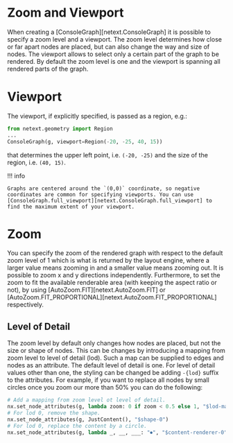 # Zoom and Viewport

When creating a [ConsoleGraph][netext.ConsoleGraph] it is possible to specify a zoom level and a viewport. The zoom level determines how close or far apart nodes are placed, but can also change the way and size of nodes. The viewport allows to select only a certain part of the graph to be rendered. By default the zoom level is one and the viewport is spanning all rendered parts of the graph.

# Viewport

The viewport, if explicitly specified, is passed as a region, e.g.:

```python
from netext.geometry import Region
...
ConsoleGraph(g, viewport=Region(-20, -25, 40, 15))
```

that determines the upper left point, i.e. `(-20, -25)` and the size of the region, i.e. `(40, 15)`.

!!! info

    Graphs are centered around the `(0,0)` coordinate, so negative coordinates are common for specifying viewports. You can use [ConsoleGraph.full_viewport][netext.ConsoleGraph.full_viewport] to find the maximum extent of your viewport.

# Zoom

You can specify the zoom of the rendered graph with respect to the default zoom level of 1 which is what is returned by the layout engine, where a larger value means zooming in and a smaller value means zooming out. It is possible to zoom x and y directions independently. Furthermore, to set the zoom to fit the available renderable area (with keeping the aspect ratio or not), by using [AutoZoom.FIT][netext.AutoZoom.FIT] or [AutoZoom.FIT_PROPORTIONAL][netext.AutoZoom.FIT_PROPORTIONAL] respectively.


## Level of Detail

The zoom level by default only changes how nodes are placed, but not the size or shape of nodes. This can be changes by introducing a mapping from zoom level to level of detail (lod). Such a map can be supplied to edges and nodes as an attribute. The default level of detail is one. For level of detail values other than one, the styling can be changed be adding `-{lod}` suffix to the attributes. For example, if you want to replace all nodes by small circles once you zoom our more than 50% you can do the following:

```python
# Add a mapping from zoom level ot level of detail.
nx.set_node_attributes(g, lambda zoom: 0 if zoom < 0.5 else 1, "$lod-map")
# For lod 0, remove the shape.
nx.set_node_attributes(g, JustContent(), "$shape-0")
# For lod 0, replace the content by a circle.
nx.set_node_attributes(g, lambda _, __, ___: "⏺", "$content-renderer-0")
```

